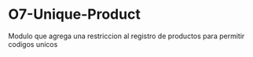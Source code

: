 O7-Unique-Product
=================

Modulo que agrega una restriccion al registro de productos para permitir codigos unicos
